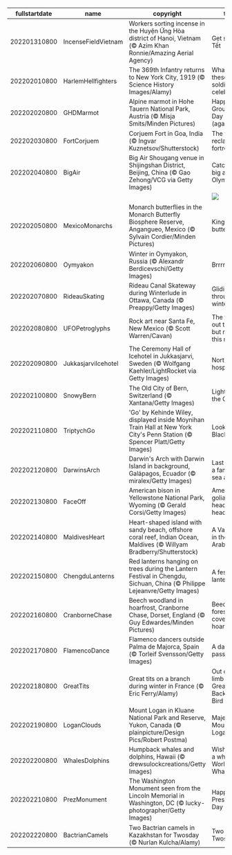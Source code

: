 |fullstartdate|name|copyright|title|image|
|--|--|--|--|--|
202201310800|IncenseFieldVietnam|Workers sorting incense in the Huyện Ứng Hòa district of Hanoi, Vietnam (© Azim Khan Ronnie/Amazing Aerial Agency)|Get set for Tết|![](/en-US/2022/02/202201310800IncenseFieldVietnam.jpg)|
202202010800|HarlemHellfighters|The 369th Infantry returns to New York City, 1919 (© Science History Images/Alamy)|What are these soldiers celebrating?|![](/en-US/2022/02/202202010800HarlemHellfighters.jpg)|
202202020800|GHDMarmot|Alpine marmot in Hohe Tauern National Park, Austria (© Misja Smits/Minden Pictures)|Happy Groundhog Day (again?)!|![](/en-US/2022/02/202202020800GHDMarmot.jpg)|
202202030800|FortCorjuem|Corjuem Fort in Goa, India (© Ingvar Kuznetsov/Shutterstock)|The forest reclaims a fortress|![](/en-US/2022/02/202202030800FortCorjuem.jpg)|
202202040800|BigAir|Big Air Shougang venue in Shijingshan District, Beijing, China (© Gao Zehong/VCG via Getty Images)|Catching big air in the Olympics|![](/en-US/2022/02/202202040800BigAir.jpg)|
||||![](/en-US/2022/02/.jpg)|
202202050800|MexicoMonarchs|Monarch butterflies in the Monarch Butterfly Biosphere Reserve, Angangueo, Mexico (© Sylvain Cordier/Minden Pictures)|King of the butterflies|![](/en-US/2022/02/202202050800MexicoMonarchs.jpg)|
202202060800|Oymyakon|Winter in Oymyakon, Russia (© Alexandr Berdicevschi/Getty Images)|Brrrrrrrr|![](/en-US/2022/02/202202060800Oymyakon.jpg)|
202202070800|RideauSkating|Rideau Canal Skateway during Winterlude in Ottawa, Canada (© Preappy/Getty Images)|Gliding through winter|![](/en-US/2022/02/202202070800RideauSkating.jpg)|
202202080800|UFOPetroglyphs|Rock art near Santa Fe, New Mexico (© Scott Warren/Cavan)|The truth is out there…but not on this rock|![](/en-US/2022/02/202202080800UFOPetroglyphs.jpg)|
202202090800|JukkasjarviIcehotel|The Ceremony Hall of Icehotel in Jukkasjarvi, Sweden (© Wolfgang Kaehler/LightRocket via Getty Images)|Northern hospitality|![](/en-US/2022/02/202202090800JukkasjarviIcehotel.jpg)|
202202100800|SnowyBern|The Old City of Bern, Switzerland (© Xantana/Getty Images)|Lights of the Old City|![](/en-US/2022/02/202202100800SnowyBern.jpg)|
202202110800|TriptychGo|'Go' by Kehinde Wiley, displayed inside Moynihan Train Hall at New York City's Penn Station (© Spencer Platt/Getty Images)|Look up to Black pride|![](/en-US/2022/02/202202110800TriptychGo.jpg)|
202202120800|DarwinsArch|Darwin's Arch with Darwin Island in background, Galápagos, Ecuador (© miralex/Getty Images)|Last days of a famous sea arch|![](/en-US/2022/02/202202120800DarwinsArch.jpg)|
202202130800|FaceOff|American bison in Yellowstone National Park, Wyoming (© Gerald Corsi/Getty Images)|American goliaths go head-to-head|![](/en-US/2022/02/202202130800FaceOff.jpg)|
202202140800|MaldivesHeart|Heart-shaped island with sandy beach, offshore coral reef, Indian Ocean, Maldives (© Willyam Bradberry/Shutterstock)|A Valentine in the Arabian Sea|![](/en-US/2022/02/202202140800MaldivesHeart.jpg)|
202202150800|ChengduLanterns|Red lanterns hanging on trees during the Lantern Festival in Chengdu, Sichuan, China (© Philippe Lejeanvre/Getty Images)|A festival of lanterns|![](/en-US/2022/02/202202150800ChengduLanterns.jpg)|
202202160800|CranborneChase|Beech woodland in hoarfrost, Cranborne Chase, Dorset, England (© Guy Edwardes/Minden Pictures)|Beech forest covered in hoarfrost|![](/en-US/2022/02/202202160800CranborneChase.jpg)|
202202170800|FlamencoDance|Flamenco dancers outside Palma de Majorca, Spain (© Torleif Svensson/Getty Images)|A dance of passion|![](/en-US/2022/02/202202170800FlamencoDance.jpg)|
202202180800|GreatTits|Great tits on a branch during winter in France (© Eric Ferry/Alamy)|Out on a limb for the Great Backyard Bird Count|![](/en-US/2022/02/202202180800GreatTits.jpg)|
202202190800|LoganClouds|Mount Logan in Kluane National Park and Reserve, Yukon, Canada (© plainpicture/Design Pics/Robert Postma)|Majestic Mount Logan|![](/en-US/2022/02/202202190800LoganClouds.jpg)|
202202200800|WhalesDolphins|Humpback whales and dolphins, Hawaii (© drewsulockcreations/Getty Images)|Wishing you a whale of a World Whale Day|![](/en-US/2022/02/202202200800WhalesDolphins.jpg)|
202202210800|PrezMonument|The Washington Monument seen from the Lincoln Memorial in Washington, DC (© lucky-photographer/Getty Images)|Happy Presidents Day|![](/en-US/2022/02/202202210800PrezMonument.jpg)|
202202220800|BactrianCamels|Two Bactrian camels in Kazakhstan for Twosday (© Nurlan Kulcha/Alamy)|Two for Twosday|![](/en-US/2022/02/202202220800BactrianCamels.jpg)|

